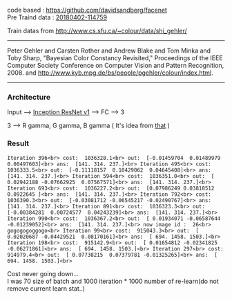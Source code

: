 code based : https://github.com/davidsandberg/facenet<br>
Pre Traind data : [20180402-114759](https://drive.google.com/open?id=1EXPBSXwTaqrSC0OhUdXNmKSh9qJUQ55-)

Train datas from http://www.cs.sfu.ca/~colour/data/shi_gehler/
****
Peter Gehler and Carsten Rother and Andrew Blake and Tom Minka and Toby Sharp, "Bayesian Color Constancy Revisited,"
Proceedings of the IEEE Computer Society Conference on Computer Vision and Pattern Recognition, 2008. 
and http://www.kyb.mpg.de/bs/people/pgehler/colour/index.html.
****

### Architecture

Input --> [Inception ResNet v1](https://github.com/davidsandberg/facenet/blob/master/src/models/inception_resnet_v1.py) --> FC --> 3

3 --> R gamma, G gamma, B gamma ( It's idea from [that](https://docs.opencv.org/3.3.0/dc/dcb/tutorial_xphoto_training_white_balance.html) )

### Result

`
Iteration 396<br>
cost:  1036328.1<br>
out:  [-0.01459704  0.01489979  0.00497603]<br>
ans:  [141. 314. 237.]<br>
Iteration 495<br>
cost:  1036333.5<br>
out:  [-0.11118157  0.10429062  0.04645408]<br>
ans:  [141. 314. 237.]<br>
Iteration 594<br>
cost:  1036351.0<br>
out:  [ 0.02942188 -0.07662925  0.07567571]<br>
ans:  [141. 314. 237.]<br>
Iteration 693<br>
cost:  1036227.2<br>
out:  [0.07986249 0.03818512 0.0922645 ]<br>
ans:  [141. 314. 237.]<br>
Iteration 792<br>
cost:  1036390.3<br>
out:  [-0.03081712 -0.06545217 -0.02490767]<br>
ans:  [141. 314. 237.]<br>
Iteration 891<br>
cost:  1036323.3<br>
out:  [-0.00384281  0.00724577  0.04243239]<br>
ans:  [141. 314. 237.]<br>
Iteration 990<br>
cost:  1036367.2<br>
out:  [ 0.01934071 -0.06587644 -0.01239052]<br>
ans:  [141. 314. 237.]<br>
now image id :  26<br>
gogogogoggogo<br>
Iteration 99<br>
cost:  915043.3<br>
out:  [ 0.02020687 -0.04429521  0.08170161]<br>
ans:  [ 694. 1458. 1503.]<br>
Iteration 198<br>
cost:  915142.9<br>
out:  [ 0.01654812 -0.02341825 -0.06271861]<br>
ans:  [ 694. 1458. 1503.]<br>
Iteration 297<br>
cost:  914979.4<br>
out:  [ 0.07738215  0.07379781 -0.01325265]<br>
ans:  [ 694. 1458. 1503.]<br>
`

Cost never going down... <br>
I was 70 size of batch and 1000 iteration * 1000 number of re-learn(do not remove current learn stat..)
